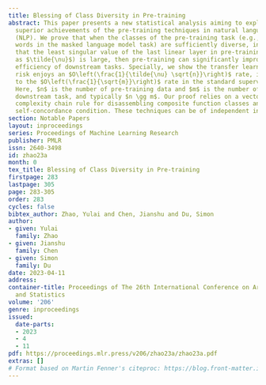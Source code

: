 ```yaml
---
title: Blessing of Class Diversity in Pre-training
abstract: This paper presents a new statistical analysis aiming to explain the recent
  superior achievements of the pre-training techniques in natural language processing
  (NLP). We prove that when the classes of the pre-training task (e.g., different
  words in the masked language model task) are sufficiently diverse, in the sense
  that the least singular value of the last linear layer in pre-training (denoted
  as $\tilde{\nu}$) is large, then pre-training can significantly improve the sample
  efficiency of downstream tasks. Specially, we show the transfer learning excess
  risk enjoys an $O\left(\frac{1}{\tilde{\nu} \sqrt{n}}\right)$ rate, in contrast
  to the $O\left(\frac{1}{\sqrt{m}}\right)$ rate in the standard supervised learning.
  Here, $n$ is the number of pre-training data and $m$ is the number of data in the
  downstream task, and typically $n \gg m$. Our proof relies on a vector-form Rademacher
  complexity chain rule for disassembling composite function classes and a modified
  self-concordance condition. These techniques can be of independent interest.
section: Notable Papers
layout: inproceedings
series: Proceedings of Machine Learning Research
publisher: PMLR
issn: 2640-3498
id: zhao23a
month: 0
tex_title: Blessing of Class Diversity in Pre-training
firstpage: 283
lastpage: 305
page: 283-305
order: 283
cycles: false
bibtex_author: Zhao, Yulai and Chen, Jianshu and Du, Simon
author:
- given: Yulai
  family: Zhao
- given: Jianshu
  family: Chen
- given: Simon
  family: Du
date: 2023-04-11
address:
container-title: Proceedings of The 26th International Conference on Artificial Intelligence
  and Statistics
volume: '206'
genre: inproceedings
issued:
  date-parts:
  - 2023
  - 4
  - 11
pdf: https://proceedings.mlr.press/v206/zhao23a/zhao23a.pdf
extras: []
# Format based on Martin Fenner's citeproc: https://blog.front-matter.io/posts/citeproc-yaml-for-bibliographies/
---
```


